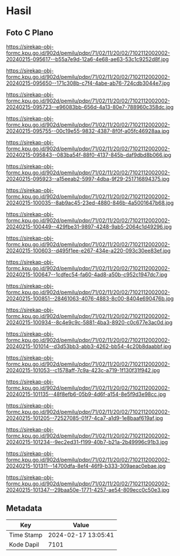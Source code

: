 # Hasil

## Foto C Plano

https://sirekap-obj-formc.kpu.go.id/902d/pemilu/pdpr/71/02/11/20/02/7102112002002-20240215-095617--b55a7e9d-12a6-4e68-ae63-53c1c9252d8f.jpg

https://sirekap-obj-formc.kpu.go.id/902d/pemilu/pdpr/71/02/11/20/02/7102112002002-20240215-095650--171c308b-c7f4-4abe-ab76-724cdb3044e7.jpg

https://sirekap-obj-formc.kpu.go.id/902d/pemilu/pdpr/71/02/11/20/02/7102112002002-20240215-095723--e96083bb-656d-4a13-80e7-788960c358dc.jpg

https://sirekap-obj-formc.kpu.go.id/902d/pemilu/pdpr/71/02/11/20/02/7102112002002-20240215-095755--00c19e55-9832-4387-8f0f-a05fc46928aa.jpg

https://sirekap-obj-formc.kpu.go.id/902d/pemilu/pdpr/71/02/11/20/02/7102112002002-20240215-095843--083ba54f-88f0-4137-845b-daf9dbd8b066.jpg

https://sirekap-obj-formc.kpu.go.id/902d/pemilu/pdpr/71/02/11/20/02/7102112002002-20240215-095923--a15eeab2-5997-4dba-9f29-251716894375.jpg

https://sirekap-obj-formc.kpu.go.id/902d/pemilu/pdpr/71/02/11/20/02/7102112002002-20240215-100035--8ab9ac45-23ed-4880-846b-4a5001647b68.jpg

https://sirekap-obj-formc.kpu.go.id/902d/pemilu/pdpr/71/02/11/20/02/7102112002002-20240215-100449--429fbe31-9897-4248-9ab5-2064c1d49296.jpg

https://sirekap-obj-formc.kpu.go.id/902d/pemilu/pdpr/71/02/11/20/02/7102112002002-20240215-100603--d495f1ee-e267-434e-a220-093c30ee83ef.jpg

https://sirekap-obj-formc.kpu.go.id/902d/pemilu/pdpr/71/02/11/20/02/7102112002002-20240215-100647--1cdfec54-fa60-4ad8-a50b-c952c1947dc7.jpg

https://sirekap-obj-formc.kpu.go.id/902d/pemilu/pdpr/71/02/11/20/02/7102112002002-20240215-100851--28461063-4076-4883-8c00-8404e690476b.jpg

https://sirekap-obj-formc.kpu.go.id/902d/pemilu/pdpr/71/02/11/20/02/7102112002002-20240215-100934--8c4e9c9c-5881-4ba3-8920-c0c677e3ac0d.jpg

https://sirekap-obj-formc.kpu.go.id/902d/pemilu/pdpr/71/02/11/20/02/7102112002002-20240215-101014--d3d53bb3-abb3-4262-bb54-4c20b8daabbf.jpg

https://sirekap-obj-formc.kpu.go.id/902d/pemilu/pdpr/71/02/11/20/02/7102112002002-20240215-101053--c1578aff-7c9a-423c-a719-1f130f31f942.jpg

https://sirekap-obj-formc.kpu.go.id/902d/pemilu/pdpr/71/02/11/20/02/7102112002002-20240215-101135--48f8efb6-05b9-4d6f-a154-8e5f9d3e98cc.jpg

https://sirekap-obj-formc.kpu.go.id/902d/pemilu/pdpr/71/02/11/20/02/7102112002002-20240215-101205--72527085-01f7-4ca7-a1d9-1e8baaf619af.jpg

https://sirekap-obj-formc.kpu.go.id/902d/pemilu/pdpr/71/02/11/20/02/7102112002002-20240215-101234--9ec2ed31-f199-40b7-b21a-2b49996c91b3.jpg

https://sirekap-obj-formc.kpu.go.id/902d/pemilu/pdpr/71/02/11/20/02/7102112002002-20240215-101311--14700dfa-8ef4-46f9-b333-309aeac0ebae.jpg

https://sirekap-obj-formc.kpu.go.id/902d/pemilu/pdpr/71/02/11/20/02/7102112002002-20240215-101347--29baa50e-1771-4257-ae54-809ecc0c50e3.jpg


## Metadata

| Key        | Value               |
| ---------- | ------------------- |
| Time Stamp | 2024-02-17 13:05:41 |
| Kode Dapil | 7101                |



